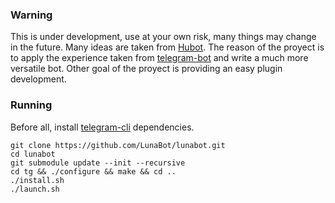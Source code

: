 ### Warning
This is under development, use at your own risk, many things may change in the future.
Many ideas are taken from [Hubot](https://github.com/github/hubot).
The reason of the proyect is to apply the experience taken from [telegram-bot](https://github.com/yagop/telegram-bot) and write a much more versatile bot. Other goal of the proyect is providing an easy plugin development.

### Running
Before all, install [telegram-cli](https://github.com/vysheng/tg) dependencies.

```
git clone https://github.com/LunaBot/lunabot.git
cd lunabot
git submodule update --init --recursive
cd tg && ./configure && make && cd ..
./install.sh
./launch.sh
```
